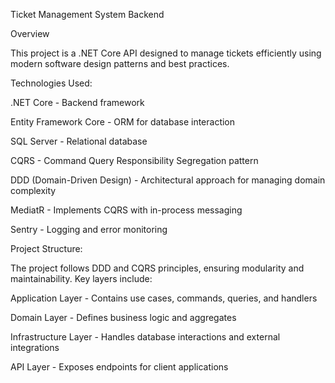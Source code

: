 Ticket Management System Backend

Overview

This project is a .NET Core API designed to manage tickets efficiently using modern software design patterns and best practices.

Technologies Used:

.NET Core - Backend framework

Entity Framework Core - ORM for database interaction

SQL Server - Relational database

CQRS - Command Query Responsibility Segregation pattern

DDD (Domain-Driven Design) - Architectural approach for managing domain complexity

MediatR - Implements CQRS with in-process messaging

Sentry - Logging and error monitoring

Project Structure:

The project follows DDD and CQRS principles, ensuring modularity and maintainability. Key layers include:

Application Layer - Contains use cases, commands, queries, and handlers

Domain Layer - Defines business logic and aggregates

Infrastructure Layer - Handles database interactions and external integrations

API Layer - Exposes endpoints for client applications

